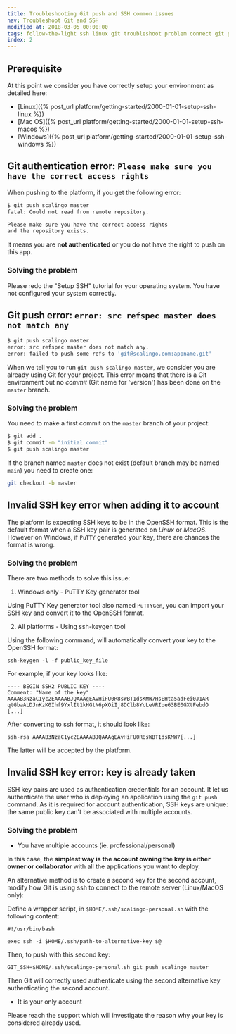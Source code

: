 ```yaml
---
title: Troubleshooting Git push and SSH common issues
nav: Troubleshoot Git and SSH
modified_at: 2018-03-05 00:00:00
tags: follow-the-light ssh linux git troubleshoot problem connect git push
index: 2
---
```


## Prerequisite

At this point we consider you have correctly setup your environment as detailed here:

* [Linux]({% post_url platform/getting-started/2000-01-01-setup-ssh-linux %})
* [Mac OS]({% post_url platform/getting-started/2000-01-01-setup-ssh-macos %})
* [Windows]({% post_url platform/getting-started/2000-01-01-setup-ssh-windows %})

## Git authentication error: `Please make sure you have the correct access rights`

When pushing to the platform, if you get the following error:

```bash
$ git push scalingo master
fatal: Could not read from remote repository.

Please make sure you have the correct access rights
and the repository exists.
```

It means you are **not authenticated** or you do not have the right to push on this
app.

### Solving the problem

Please redo the "Setup SSH" tutorial for your operating system. You have not configured your system
correctly.

## Git push error: `error: src refspec master does not match any`

```bash
$ git push scalingo master
error: src refspec master does not match any.
error: failed to push some refs to 'git@scalingo.com:appname.git'
```

When we tell you to run `git push scalingo master`, we consider you are already
using Git for your project. This error means that there is a Git environment but
no *commit* (Git name for 'version') has been done on the `master` branch.

### Solving the problem

You need to make a first commit on the `master` branch of your project:

```bash
$ git add .
$ git commit -m "initial commit"
$ git push scalingo master
```

If the branch named `master` does not exist (default branch may be named `main`) you need to create one:

```bash
git checkout -b master
```

## Invalid SSH key error when adding it to account

The platform is expecting SSH keys to be in the OpenSSH format. This is the default
format when a SSH key pair is generated on *Linux* or *MacOS*. However on Windows, if
`PuTTY` generated your key, there are chances the format is wrong.

### Solving the problem

There are two methods to solve this issue:

1. Windows only - PuTTY Key generator tool

Using PuTTY Key generator tool also named `PuTTYGen`, you can import
your SSH key and convert it to the OpenSSH format.

2. All platforms - Using ssh-keygen tool

Using the following command, will automatically convert your key to the OpenSSH format:

```
ssh-keygen -l -f public_key_file
```

For example, if your key looks like:

```
---- BEGIN SSH2 PUBLIC KEY ----
Comment: "Name of the key"
AAAAB3NzaC1yc2EAAAABJQAAAgEAvHiFU0R8sWBT1dsKMW7HsEHta5adFei0J1AR
qtGbaALDJnKzK0Ihf9YxlIt1kHGtN6pXOiIj8DClb8YcLeVRIoe63BE0GXtFebdO
[...]
```

After converting to ssh format, it should look like:

```
ssh-rsa AAAAB3NzaC1yc2EAAAABJQAAAgEAvHiFU0R8sWBT1dsKMW7[...]
```

The latter will be accepted by the platform.

## Invalid SSH key error: key is already taken

SSH key pairs are used as authentication credentials for an account. It let us
authenticate the user who is deploying an application using the `git push`
command. As it is required for account authentication, SSH keys are unique: the
same public key can't be associated with multiple accounts.

### Solving the problem

* You have multiple accounts (ie. professional/personal)

In this case, the **simplest way is the account owning the key is either owner
or collaborator** with all the applications you want to deploy.

An alternative method is to create a second key for the second account, modify
how Git is using ssh to connect to the remote server (Linux/MacOS only):

Define a wrapper script, in `$HOME/.ssh/scalingo-personal.sh` with the following content:

```
#!/usr/bin/bash

exec ssh -i $HOME/.ssh/path-to-alternative-key $@
```

Then, to push with this second key:

```
GIT_SSH=$HOME/.ssh/scalingo-personal.sh git push scalingo master
```

Then Git will correctly used authenticate using the second alternative key
authenticating the second account.

* It is your only account

Please reach the support which will investigate the reason why your key is
considered already used.
